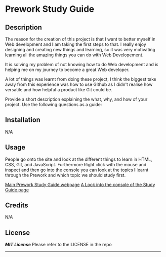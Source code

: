 # Prework Study Guide

## Description

The reason for the creation of this project is that I want to better myself in Web development and I am taking the first steps to that.
I really enjoy designing and creating new things and learning, so it was very motivating learning all the amazing things you can do with Web Developement.

It is solving my problem of not knowing how to do Web development and is helping me on my journey to become a great Web developer.

A lot of things was learnt from doing these project, I think the biggest take away from this experience was how to use Github as
I didn't realise how versatile and how helpful a product like Git could be.

Provide a short description explaining the what, why, and how of your project. Use the following questions as a guide:

## Installation

N/A

## Usage

People go onto the site and look at the different things to learn in HTML, CSS, Git, and JavaScript. Furthermore Right click with the mouse and inspect and then go into the console
you can look at the topics I learnt through the Prework and which topic we should study first.

[Main Prework Study Guide webpage](/assets/images/Prework-Study.png)
[A Look into the console of the Study Guide page](/assets/images/Console.png)

## Credits

N/A

## License

**_MIT License_**
Please refer to the LICENSE in the repo

---
